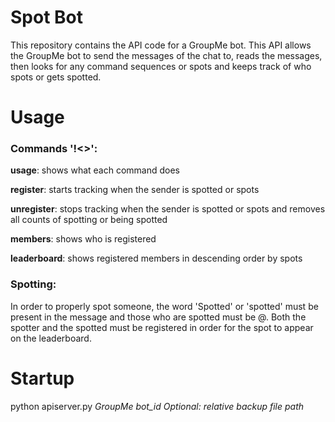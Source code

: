 # Spot Bot
This repository contains the API code for a GroupMe bot. This API allows the GroupMe bot to send the messages of the chat to,
reads the messages, then looks for any command sequences or spots and keeps track of who spots or gets spotted. 

# Usage
### Commands '!<>':
**usage**: shows what each command does

**register**: starts tracking when the sender is spotted or spots

**unregister**: stops tracking when the sender is spotted or spots and removes all counts of spotting or being spotted

**members**: shows who is registered

**leaderboard**: shows registered members in descending order by spots

### Spotting:
In order to properly spot someone, the word 'Spotted' or 'spotted'
must be present in the message and those who are spotted must be @.
Both the spotter and the spotted must be registered in order for the spot to appear on the leaderboard.

# Startup
python apiserver.py *GroupMe bot_id* *Optional: relative backup file path* 